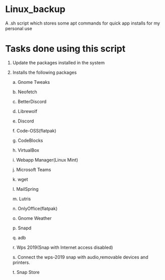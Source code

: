 # Linux_backup
A .sh script which stores some apt commands for quick app installs for my personal use

# Tasks done using this script

1. Update the packages installed in the system
2. Installs the following packages


    a. Gnome Tweaks

    b. Neofetch

    c. BetterDiscord

    d. Librewolf

    e. Discord

    f. Code-OSS(flatpak)

    g. CodeBlocks

    h. VirtualBox

    i. Webapp Manager(Linux Mint)

    j. Microsoft Teams

    k. wget

    l. MailSpring

    m. Lutris

    n. OnlyOffice(flatpak)

    o. Gnome Weather

    p. Snapd

    q. adb

    r. Wps 2019(Snap with Internet access disabled)

    s. Connect the wps-2019 snap with audio,removable devices and printers.

    t. Snap Store
